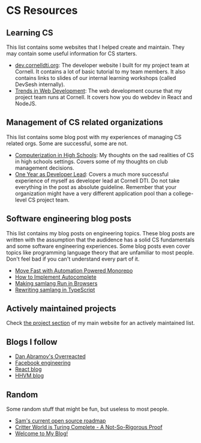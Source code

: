 # CS Resources

## Learning CS

This list contains some websites that I helped create and maintain. They may contain some useful
information for CS starters.

- [dev.cornelldti.org](https://dev.cornelldti.org/): The developer website I built for my project
  team at Cornell. It contains a lot of basic tutorial to my team members. It also contains links to
  slides of our internal learning workshops (called DevSesh internally).
- [Trends in Web Development](https://webdev.cornelldti.org/): The web development course that my
  project team runs at Cornell. It covers how you do webdev in React and NodeJS.

## Management of CS related organizations

This list contains some blog post with my experiences of managing CS related orgs. Some are
successful, some are not.

- [Computerization in High Schools](https://blog.developersam.com/2018/12/31/cs-in-high-schools/):
  My thoughts on the sad realities of CS in high schools settings. Covers some of my thoughts on
  club management decisions.
- [One Year as Developer Lead](https://blog.developersam.com/2020/05/14/one-year-as-dev-lead/):
  Covers a much more successful experience of myself as developer lead at Cornell DTI. Do not take
  everything in the post as absolute guideline. Remember that your organization might have a very
  different application pool than a college-level CS project team.

## Software engineering blog posts

This list contains my blog posts on engineering topics. These blog posts are written with the
assumption that the audidence has a solid CS fundamentals and some software engineering experiences.
Some blog posts even cover topics like programming language theory that are unfamiliar to most
people. Don't feel bad if you can't understand every part of it.

- [Move Fast with Automation Powered Monorepo](https://blog.developersam.com/2019/08/24/automation-monorepo)
- [How to Implement Autocomplete](https://blog.developersam.com/2020/01/09/implement-autocomplete/)
- [Making samlang Run in Browsers](https://blog.developersam.com/2020/05/17/samlang-in-browser)
- [Rewriting samlang in TypeScript](https://blog.developersam.com/2020/08/30/samlang-ts-rewrite)

## Actively maintained projects

Check [the project section](https://developersam.com/#projects) of my main website for an actively
maintained list.

## Blogs I follow

- [Dan Abramov's Overreacted](https://overreacted.io/)
- [Facebook engineering](https://engineering.fb.com/)
- [React blog](https://reactjs.org/blog)
- [HHVM blog](https://hhvm.com/blog/)

## Random

Some random stuff that might be fun, but useless to most people.

- [Sam's current open source roadmap](https://wiki.developersam.com/docs/oss-roadmap-2020-h2)
- [Critter World is Turing Complete - A Not-So-Rigorous Proof](https://blog.developersam.com/2018/08/27/cw-turing-complete)
- [Welcome to My Blog!](https://blog.developersam.com/1970/01/01/welcome-to-my-blog)
